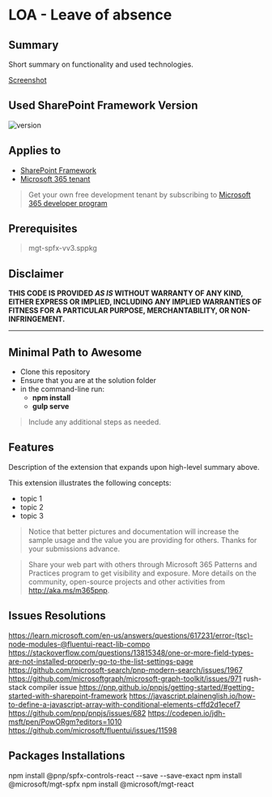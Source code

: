 # LOA - Leave of absence

## Summary

Short summary on functionality and used technologies.

[Screenshot](https://github.com/Maya-Mostafa/LOA/blob/main/LOA_ss.png)

## Used SharePoint Framework Version

![version](https://img.shields.io/badge/version-1.17.1-green.svg)

## Applies to

- [SharePoint Framework](https://aka.ms/spfx)
- [Microsoft 365 tenant](https://docs.microsoft.com/en-us/sharepoint/dev/spfx/set-up-your-developer-tenant)

> Get your own free development tenant by subscribing to [Microsoft 365 developer program](http://aka.ms/o365devprogram)

## Prerequisites

> mgt-spfx-vv3.sppkg


## Disclaimer

**THIS CODE IS PROVIDED _AS IS_ WITHOUT WARRANTY OF ANY KIND, EITHER EXPRESS OR IMPLIED, INCLUDING ANY IMPLIED WARRANTIES OF FITNESS FOR A PARTICULAR PURPOSE, MERCHANTABILITY, OR NON-INFRINGEMENT.**

---

## Minimal Path to Awesome

- Clone this repository
- Ensure that you are at the solution folder
- in the command-line run:
  - **npm install**
  - **gulp serve**

> Include any additional steps as needed.

## Features

Description of the extension that expands upon high-level summary above.

This extension illustrates the following concepts:

- topic 1
- topic 2
- topic 3

> Notice that better pictures and documentation will increase the sample usage and the value you are providing for others. Thanks for your submissions advance.

> Share your web part with others through Microsoft 365 Patterns and Practices program to get visibility and exposure. More details on the community, open-source projects and other activities from http://aka.ms/m365pnp.

## Issues Resolutions
https://learn.microsoft.com/en-us/answers/questions/617231/error-(tsc)-node-modules-@fluentui-react-lib-compo
https://stackoverflow.com/questions/13815348/one-or-more-field-types-are-not-installed-properly-go-to-the-list-settings-page
https://github.com/microsoft-search/pnp-modern-search/issues/1967
https://github.com/microsoftgraph/microsoft-graph-toolkit/issues/971
rush-stack compiler issue
https://pnp.github.io/pnpjs/getting-started/#getting-started-with-sharepoint-framework
https://javascript.plainenglish.io/how-to-define-a-javascript-array-with-conditional-elements-cffd2d1ecef7
https://github.com/pnp/pnpjs/issues/682
https://codepen.io/jdh-msft/pen/PowORgm?editors=1010
https://github.com/microsoft/fluentui/issues/11598

## Packages Installations
npm install @pnp/spfx-controls-react --save --save-exact
npm install @microsoft/mgt-spfx
npm install @microsoft/mgt-react


